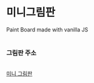 # 미니그림판
Paint Board made with vanilla JS
<br><br>



<h3>그림판 주소</h3>  <br>
<a href="https://youngkim90.github.io/paintJS/index.html"> 미니 그림판 </a>
